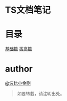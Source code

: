# TS文档笔记


# 目录

<a href="./hello.ts">基础篇</a>
<a href="./middlelevel.ts">拔高篇</a>



# author

<a href="https://github.com/cbbfcd">@波比小金刚</a>
> 如要转载，请注明出处。
